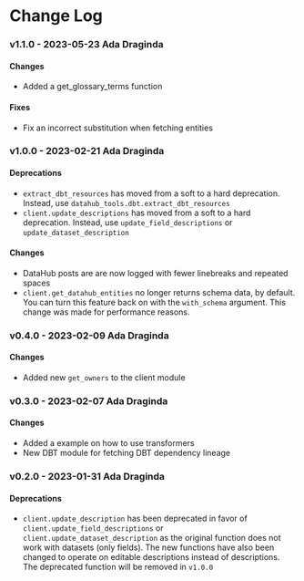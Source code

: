 # Change Log

### v1.1.0 - 2023-05-23 Ada Draginda
#### Changes
* Added a get_glossary_terms function
#### Fixes
* Fix an incorrect substitution when fetching entities

### v1.0.0 - 2023-02-21 Ada Draginda
#### Deprecations
* `extract_dbt_resources` has moved from a soft to a hard deprecation. Instead, use
`datahub_tools.dbt.extract_dbt_resources`
* `client.update_descriptions` has moved from a soft to a hard deprecation. Instead, use
`update_field_descriptions` or `update_dataset_description`

#### Changes
* DataHub posts are are now logged with fewer linebreaks and repeated spaces
* `client.get_datahub_entities` no longer returns schema data, by default. You can turn this feature
back on with the `with_schema` argument. This change was made for performance reasons.

### v0.4.0 - 2023-02-09 Ada Draginda
#### Changes
* Added new `get_owners` to the client module

### v0.3.0 - 2023-02-07 Ada Draginda
#### Changes
* Added a example on how to use transformers
* New DBT module for fetching DBT dependency lineage

### v0.2.0 - 2023-01-31 Ada Draginda
#### Deprecations
* `client.update_description` has been deprecated in favor of `client.update_field_descriptions`
or `client.update_dataset_description` as the original function does not work with datasets (only fields).
The new functions have also been changed to operate on editable descriptions instead of descriptions. The
deprecated function will be removed in `v1.0.0`
